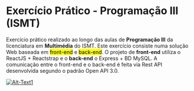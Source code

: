# Exercício Prático - Programação III (ISMT)
Exercício prático realizado ao longo das aulas de <strong>Programação III</strong> da licenciatura em <strong>Multimédia</strong> do ISMT. Este exercício consiste numa solução Web baseada em <mark>front-end</mark> e <mark>back-end</mark>. O projeto de <strong>front-end</strong> utiliza o ReactJS + Reactstrap e o <strong>back-end</strong> o Express + BD MySQL. A comunicação entre o front-end e o back-end é feita via Rest API desenvolvida segundo o padrão Open API 3.0.<br/>

<a href="http://www.ismt.pt" target="_blank">![Alt-Text1](https://user-images.githubusercontent.com/29103322/26978640-26fc2210-4d24-11e7-94cd-9b0837479be7.jpg)</a>
